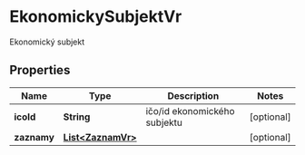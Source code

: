 

# EkonomickySubjektVr

Ekonomický subjekt

## Properties

| Name | Type | Description | Notes |
|------------ | ------------- | ------------- | -------------|
|**icoId** | **String** | ičo/id ekonomického subjektu |  [optional] |
|**zaznamy** | [**List&lt;ZaznamVr&gt;**](ZaznamVr.md) |  |  [optional] |



